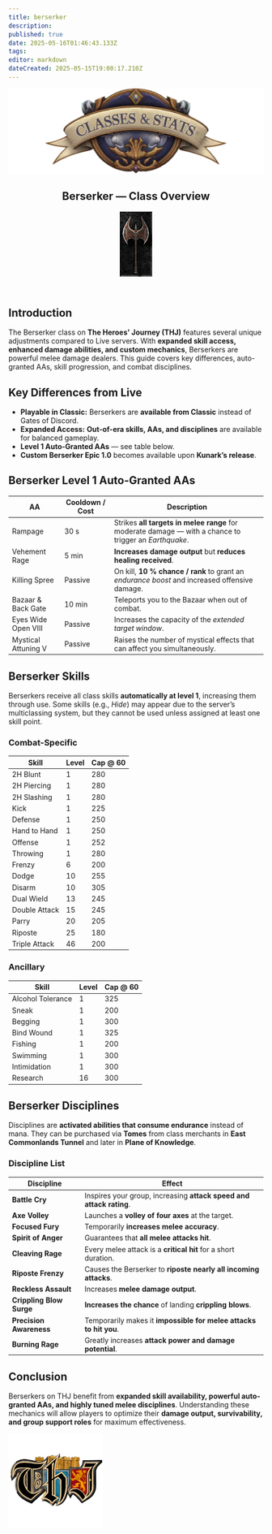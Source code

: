 ```yaml
---
title: berserker
description: 
published: true
date: 2025-05-16T01:46:43.133Z
tags: 
editor: markdown
dateCreated: 2025-05-15T19:00:17.210Z
---
```


<article class="class-wrapper">
  <!-- ===== HERO SECTION ===== -->
  <header class="hero-card">
    <img src="/classes-and-abilities/statsandclasses.webp"
         alt="Classes & Stats Banner"
         class="hero-banner">
    <div class="title-card">
      <h1 class="hero-title"><span>Berserker — Class Overview</span></h1>
      <img src="/berserker.gif" alt="Berserker Flair" class="class-gif">
    </div>
  </header>
  <!-- ===== INTRO ===== -->
  <section class="intro">
    <h2>Introduction</h2>
    <p>The Berserker class on <strong>The Heroes' Journey (THJ)</strong> features several unique adjustments compared to Live servers. With <strong>expanded skill access, enhanced damage abilities, and custom mechanics</strong>, Berserkers are powerful melee damage dealers. This guide covers key differences, auto-granted AAs, skill progression, and combat disciplines.</p>
  </section>
  <!-- ===== KEY DIFFERENCES ===== -->
  <section class="differences">
    <h2>Key Differences from Live</h2>
    <ul>
      <li><strong>Playable in Classic:</strong> Berserkers are <strong>available from Classic</strong> instead of Gates of Discord.</li>
      <li><strong>Expanded Access:</strong> <strong>Out-of-era skills, AAs, and disciplines</strong> are available for balanced gameplay.</li>
      <li><strong>Level&nbsp;1 Auto-Granted AAs</strong> — see table below.</li>
      <li><strong>Custom Berserker Epic 1.0</strong> becomes available upon <strong>Kunark’s release</strong>.</li>
    </ul>
  </section>
  <!-- ===== AUTO-GRANTED AAs ===== -->
  <section class="abilities">
    <h2>Berserker Level 1 Auto-Granted AAs</h2>
    <table class="aa-table">
      <thead><tr><th>AA</th><th>Cooldown / Cost</th><th>Description</th></tr></thead>
      <tbody>
        <tr>
          <td>Rampage</td>
          <td>30 s</td>
          <td>Strikes <strong>all targets in melee range</strong> for moderate damage &mdash; with a chance to trigger an <em>Earthquake</em>.</td>
        </tr>
        <tr>
          <td>Vehement Rage</td>
          <td>5 min</td>
          <td><strong>Increases damage output</strong> but <strong>reduces healing received</strong>.</td>
        </tr>
        <tr>
          <td>Killing Spree</td>
          <td>Passive</td>
          <td>On kill, <strong>10 % chance / rank</strong> to grant an <em>endurance boost</em> and increased offensive damage.</td>
        </tr>
        <tr>
          <td>Bazaar &amp; Back Gate</td>
          <td>10 min</td>
          <td>Teleports you to the Bazaar when out of combat.</td>
        </tr>
        <tr>
          <td>Eyes Wide Open VIII</td>
          <td>Passive</td>
          <td>Increases the capacity of the <em>extended target window</em>.</td>
        </tr>
        <tr>
          <td>Mystical Attuning V</td>
          <td>Passive</td>
          <td>Raises the number of mystical effects that can affect you simultaneously.</td>
        </tr>
      </tbody>
    </table>
  </section>
  <!-- ===== SKILLS ===== -->
  <section class="skills">
    <h2>Berserker Skills</h2>
    <p>Berserkers receive all class skills <strong>automatically at level 1</strong>, increasing them through use. Some skills (e.g., <em>Hide</em>) may appear due to the server’s multiclassing system, but they cannot be used unless assigned at least one skill point.</p>
    <!-- Combat Skills -->
    <h3>Combat-Specific</h3>
    <table class="skill-table">
      <thead><tr><th>Skill</th><th>Level</th><th>Cap @ 60</th></tr></thead>
      <tbody>
        <tr><td>2H Blunt</td><td>1</td><td>280</td></tr>
        <tr><td>2H Piercing</td><td>1</td><td>280</td></tr>
        <tr><td>2H Slashing</td><td>1</td><td>280</td></tr>
        <tr><td>Kick</td><td>1</td><td>225</td></tr>
        <tr><td>Defense</td><td>1</td><td>250</td></tr>
        <tr><td>Hand to Hand</td><td>1</td><td>250</td></tr>
        <tr><td>Offense</td><td>1</td><td>252</td></tr>
        <tr><td>Throwing</td><td>1</td><td>280</td></tr>
        <tr><td>Frenzy</td><td>6</td><td>200</td></tr>
        <tr><td>Dodge</td><td>10</td><td>255</td></tr>
        <tr><td>Disarm</td><td>10</td><td>305</td></tr>
        <tr><td>Dual Wield</td><td>13</td><td>245</td></tr>
        <tr><td>Double Attack</td><td>15</td><td>245</td></tr>
        <tr><td>Parry</td><td>20</td><td>205</td></tr>
        <tr><td>Riposte</td><td>25</td><td>180</td></tr>
        <tr><td>Triple Attack</td><td>46</td><td>200</td></tr>
      </tbody>
    </table>
    <!-- Ancillary Skills -->
    <h3>Ancillary</h3>
    <table class="skill-table">
      <thead><tr><th>Skill</th><th>Level</th><th>Cap @ 60</th></tr></thead>
      <tbody>
        <tr><td>Alcohol Tolerance</td><td>1</td><td>325</td></tr>
        <tr><td>Sneak</td><td>1</td><td>200</td></tr>
        <tr><td>Begging</td><td>1</td><td>300</td></tr>
        <tr><td>Bind Wound</td><td>1</td><td>325</td></tr>
        <tr><td>Fishing</td><td>1</td><td>200</td></tr>
        <tr><td>Swimming</td><td>1</td><td>300</td></tr>
        <tr><td>Intimidation</td><td>1</td><td>300</td></tr>
        <tr><td>Research</td><td>16</td><td>300</td></tr>
      </tbody>
    </table>
  </section>
  <!-- ===== DISCIPLINES ===== -->
  <section class="disciplines">
    <h2>Berserker Disciplines</h2>
    <p>Disciplines are <strong>activated abilities that consume endurance</strong> instead of mana. They can be purchased via <strong>Tomes</strong> from class merchants in <strong>East Commonlands Tunnel</strong> and later in <strong>Plane of Knowledge</strong>.</p>
    <h3>Discipline List</h3>
    <table class="skill-table">
      <thead><tr><th>Discipline</th><th>Effect</th></tr></thead>
      <tbody>
        <tr><td><strong>Battle Cry</strong></td><td>Inspires your group, increasing <strong>attack speed and attack rating</strong>.</td></tr>
        <tr><td><strong>Axe Volley</strong></td><td>Launches a <strong>volley of four axes</strong> at the target.</td></tr>
        <tr><td><strong>Focused Fury</strong></td><td>Temporarily <strong>increases melee accuracy</strong>.</td></tr>
        <tr><td><strong>Spirit of Anger</strong></td><td>Guarantees that <strong>all melee attacks hit</strong>.</td></tr>
        <tr><td><strong>Cleaving Rage</strong></td><td>Every melee attack is a <strong>critical hit</strong> for a short duration.</td></tr>
        <tr><td><strong>Riposte Frenzy</strong></td><td>Causes the Berserker to <strong>riposte nearly all incoming attacks</strong>.</td></tr>
        <tr><td><strong>Reckless Assault</strong></td><td>Increases <strong>melee damage output</strong>.</td></tr>
        <tr><td><strong>Crippling Blow Surge</strong></td><td><strong>Increases the chance</strong> of landing <strong>crippling blows</strong>.</td></tr>
        <tr><td><strong>Precision Awareness</strong></td><td>Temporarily makes it <strong>impossible for melee attacks to hit you</strong>.</td></tr>
        <tr><td><strong>Burning Rage</strong></td><td>Greatly increases <strong>attack power and damage potential</strong>.</td></tr>
      </tbody>
    </table>
  </section>
  <!-- ===== CONCLUSION ===== -->
  <section class="conclusion">
    <h2>Conclusion</h2>
    <p>Berserkers on THJ benefit from <strong>expanded skill availability, powerful auto-granted AAs, and highly tuned melee disciplines</strong>. Understanding these mechanics will allow players to optimize their <strong>damage output, survivability, and group support roles</strong> for maximum effectiveness.</p>
  </section>
  <!-- ===== PAGE BREAK IMAGE ===== -->
  <img src="/pagebreak2.webp" alt="Page Break" class="page-break">
</article>

